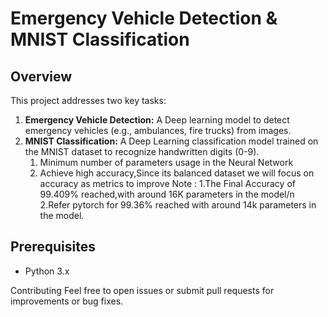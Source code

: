 # Emergency Vehicle Detection & MNIST Classification

## Overview
This project addresses two key tasks:
1. **Emergency Vehicle Detection:** A Deep learning model to detect emergency vehicles (e.g., ambulances, fire trucks) from images.
2. **MNIST Classification:** A Deep Learning classification model trained on the MNIST dataset to recognize handwritten digits (0-9).
     1. Minimum number of parameters usage in the Neural Network
     2. Achieve high accuracy,Since its balanced dataset we will focus on accuracy as metrics to improve
Note :
     1.The Final Accuracy of 99.409% reached,with around 16K parameters in the model/n
     2.Refer pytorch for 99.36% reached with around 14k parameters in the model.
## Prerequisites
- Python 3.x

Contributing
Feel free to open issues or submit pull requests for improvements or bug fixes.
